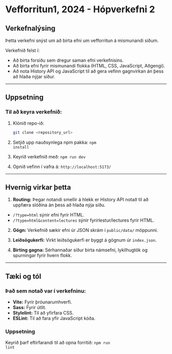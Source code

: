 <h1>Vefforritun1, 2024 - Hópverkefni 2</h1>

## Verkefnalýsing
Þetta verkefni snýst um að birta efni um vefforritun á mismunandi síðum.

Verkefnið felst í:
- Að birta forsíðu sem dregur saman efni verkefnisins.
- Að birta efni fyrir mismunandi flokka (HTML, CSS, JavaScript, Aðgengi).
- Að nota History API og JavaScript til að gera vefinn gagnvirkan án þess að hlaða nýjar síður.

---

## Uppsetning

### **Til að keyra verkefnið:**

1. Klónið repo-ið:
   ```bash
   git clone <repository_url>

2. Setjið upp nauðsynlega npm pakka:
<code>npm install</code>

3. Keyrið verkefnið með:
<code>npm run dev</code>

4. Opnið vefinn í vafra á:
<code>http://localhost:5173/</code>

---

## Hvernig virkar þetta

1. <b>Routing:</b> Þegar notandi smellir á hlekk er History API notað til að uppfæra slóðina án þess að hlaða nýja síðu.
  - <code>/?type=html</code> sýnir efni fyrir HTML.
  - <code>/?type=html&content=lectures</code> sýnir fyrirlestur/lectures fyrir HTML.

2. <b>Gögn:</b> Verkefnið sækir efni úr JSON skrám í <code>public/data/</code> möppunni.

3. <b>Leiðsögukerfi:</b> Virkt leiðsögukerfi er byggt á gögnum úr <code>index.json</code>.

4. <b>Birting gagna:</b> Sérhannaðar síður birta námsefni, lykilhugtök og spurningar fyrir hvern flokk.


---

## Tæki og tól
### **Það sem notað var í verkefninu:**
- <b>Vite:</b> Fyrir þróunarumhverfi.
- <b>Sass:</b> Fyrir útlit.
- <b>Stylelint:</b> Til að yfirfara CSS.
- <b>ESLint:</b> Til að fara yfir JavaScript kóða.

### **Uppsetning**
Keyrið þarf eftirfarandi til að opna forritið:
<code>npm run lint</code>





